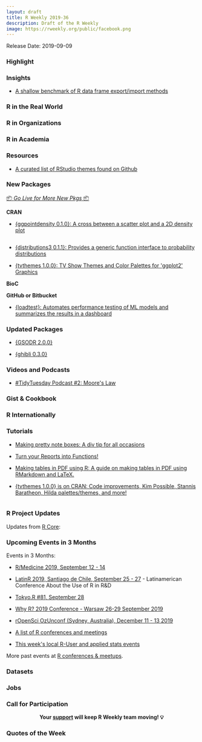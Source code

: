 ```yaml
---
layout: draft
title: R Weekly 2019-36
description: Draft of the R Weekly
image: https://rweekly.org/public/facebook.png
---
```


Release Date: 2019-09-09

###  Highlight




### Insights

+ [A shallow benchmark of R data frame export/import methods ](https://data.nozav.org/post/2019-r-data-frame-benchmark/)


### R in the Real World



###  R in Organizations




###  R in Academia



###  Resources

+ [A curated list of RStudio themes found on Github](https://github.com/mkearney/rstudiothemes)

###  New Packages

<p class="added-hostname"><a href="https://rweekly.org/live" target="_blank" class="externalLink">📦 <i>Go Live for More New Pkgs</i> 📦</a></p>

**CRAN**

+ [{ggpointdensity 0.1.0}: A cross between a scatter plot and a 2D density plot](https://github.com/LKremer/ggpointdensity)

![]()

+ [{distributions3 0.1.1}: Provides a generic function interface to probability distributions](https://www.alexpghayes.com/blog/announcing-the-distributions3-package/)

+ [{tvthemes 1.0.0}: TV Show Themes and Color Palettes for 'ggplot2' Graphics](https://cran.r-project.org/package=tvthemes)

**BioC**



**GitHub or Bitbucket**

+ [{loadtest}: Automates performance testing of ML models and summarizes the results in a dashboard](https://github.com/tmobile/loadtest)

### Updated Packages

+ [{GSODR 2.0.0}](https://docs.ropensci.org/GSODR/index.html)

+ [{ghibli 0.3.0}](https://ewenme.github.io/ghibli/)


###  Videos and Podcasts

+ [#TidyTuesday Podcast #2: Moore's Law](https://tidytuesday.fireside.fm/2)

### Gist & Cookbook



### R Internationally



###  Tutorials

+ [Making pretty note boxes: A div tip for all occasions](http://desiree.rbind.io/post/2019/making-tip-boxes-with-bookdown-and-rmarkdown/)

+ [Turn your Reports into Functions!](https://daranzolin.github.io/2019-09-03-reports-as-functions/)

+ [Making tables in PDF using R: A guide on making tables in PDF using RMarkdown and LaTeX.](https://sharleenw.rbind.io/post/tables_in_pdf/making-pdf-tables-in-r/)

+ [{tvthemes 1.0.0} is on CRAN: Code improvements, Kim Possible, Stannis Baratheon, Hilda palettes/themes, and more!](https://ryo-n7.github.io/2019-09-06-tvthemes-CRAN-announcement/)

![]()

<!--<div class="post-more-begi
n></div><div class="post-more-end"></div>-->

###  R Project Updates

Updates from [R Core](http://developer.r-project.org/blosxom.cgi/R-devel/NEWS):


###  Upcoming Events in 3 Months

Events in 3 Months:

+ [R/Medicine 2019, September 12 - 14](https://r-medicine.com/)

+ [LatinR 2019, Santiago de Chile, September 25 - 27](http://latin-r.com) - Latinamerican Conference About the Use of R in R&D

+ [Tokyo.R #81, September 28](https://tokyor.connpass.com/)

+ [Why R? 2019 Conference - Warsaw 26-29 September 2019](http://whyr.pl/2019/)

+ [rOpenSci OzUnconf (Sydney, Australia), December 11 - 13 2019](https://ozunconf19.ropensci.org/)

+ [A list of R conferences and meetings](https://jumpingrivers.github.io/meetingsR/events.html)

+ [This week's local R-User and applied stats events](https://community.rstudio.com/c/irl)


More past events at [R conferences & meetups](https://conf.rweekly.org).


### Datasets

### Jobs




###  Call for Participation


<p class="hide-support added-hostname support-rweekly" style="text-align: center;font-weight: bold;">Your <a class="non-visited externalLink" href="https://www.patreon.com/rweekly" onclick="pas(this)">support</a> will keep R Weekly team moving! 💡</p>

###  Quotes of the Week

